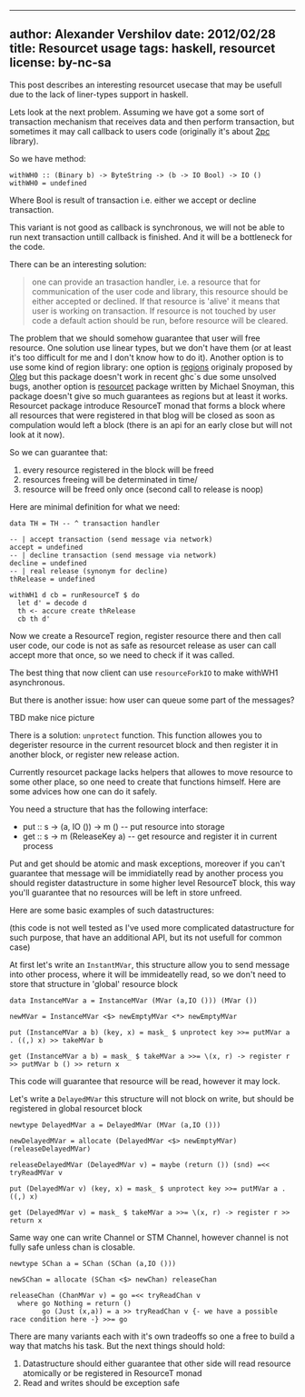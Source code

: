 ----
author: Alexander Vershilov
date: 2012/02/28
title: Resourcet usage
tags: haskell, resourcet
license: by-nc-sa
----

This post describes an interesting resourcet usecase that may be usefull due to the
lack of liner-types support in haskell.


Lets look at the next problem. Assuming we have got a some sort of transaction
mechanism that receives data and then perform transaction, but sometimes it may
call callback to users code (originally it's about [2pc](http://github.com/qnikst/2pc)
library).

So we have method:

```
withWH0 :: (Binary b) -> ByteString -> (b -> IO Bool) -> IO ()
withWH0 = undefined
```

Where Bool is result of transaction i.e. either we accept or decline transaction.

This variant is not good as callback is synchronous, we will not be able to run
next transaction untill callback is finished. And it will be a bottleneck for the code.

There can be an interesting solution:
  
> one can provide an trasaction handler, i.e. a resource that for communication of the 
> user code and library, this resource should be either accepted or declined. 
> If that resource is 'alive' it means that user is working on transaction. If resource
> is not touched by user code a default action should be run, before resource will be 
> cleared.

The problem that we should somehow guarantee that user will free resource. One solution 
use linear types, but we don't have them (or at least it's too difficult for me and I 
don't know how to do it). Another option is to use some kind of region library: one option
is [regions](http://hackage.haskell.org/package/regions) originaly proposed by [Oleg](http://okmij.org/ftp/Haskell/regions.html#light-weight)
but this package doesn't work in recent ghc`s due some unsolved bugs, another option
is [resourcet](http://hackage.haskell.org/package/resourcet) package written by Michael 
Snoyman, this package doesn't give so much guarantees as regions but at least it works.
Resourcet package introduce ResourceT monad that forms a block where all resources that
were registered in that blog will be closed as soon as compulation would left a block 
(there is an api for an early close but will not look at it now).

So we can guarantee that:

  1. every resource registered in the block will be freed
  2. resources freeing will be determinated in time/
  3. resource will be freed only once  (second call to release is noop)

Here are minimal definition for what we need:


```
data TH = TH -- ^ transaction handler

-- | accept transaction (send message via network)
accept = undefined  
-- | decline transaction (send message via network)
decline = undefined
-- | real release (synonym for decline)
thRelease = undefined

withWH1 d cb = runResourceT $ do
  let d' = decode d
  th <- accure create thRelease
  cb th d'
```
Now we create a ResourceT region, register resource there and then call user code, our
code is not as safe as resourcet release as user can call accept more that once, so
we need to check if it was called.

The best thing that now client can use `resourceForkIO` to make withWH1 asynchronous.

But there is another issue: how user can queue some part of the messages?

TBD make nice picture

There is a solution: `unprotect` function. This function allowes you to degerister
resource in the current resourcet block and then register it in another block, or register new
release action.

Currently resourcet package lacks helpers that allowes to move resource to some other place, so
one need to create that functions himself. Here are some advices how one can do it safely.

You need a structure that has the following interface:

  * put :: s -> (a, IO ()) -> m ()  -- put resource into storage
  * get :: s -> m (ReleaseKey a)    -- get resource and register it in current process

Put and get should be atomic and mask exceptions, moreover if you can't guarantee that message
will be immidiatelly read by another process you should register datastructure in some higher
level ResourceT block, this way you'll guarantee that no resources will be left in store unfreed.

Here are some basic examples of such datastructures:

(this code is not well tested as I've used more complicated datastructure for such purpose, that
have an additional API, but its not usefull for common case)

At first let's write an `InstantMVar`, this structure allow you to send message into other process,
where it will be immideatelly read, so we don't need to store that structure in 'global' resource 
block

```
data InstanceMVar a = InstanceMVar (MVar (a,IO ())) (MVar ())

newMVar = InstanceMVar <$> newEmptyMVar <*> newEmptyMVar

put (InstanceMVar a b) (key, x) = mask_ $ unprotect key >>= putMVar a . ((,) x) >> takeMVar b

get (InstanceMVar a b) = mask_ $ takeMVar a >>= \(x, r) -> register r >> putMVar b () >> return x
```
This code will guarantee that resource will be read, however it may lock.

Let's write a `DelayedMVar` this structure will not block on write, but should be registered
in global resourcet block

```
newtype DelayedMVar a = DelayedMVar (MVar (a,IO ()))

newDelayedMVar = allocate (DelayedMVar <$> newEmptyMVar) (releaseDelayedMVar)

releaseDelayedMVar (DelayedMVar v) = maybe (return ()) (snd) =<< tryReadMVar v

put (DelayedMVar v) (key, x) = mask_ $ unprotect key >>= putMVar a . ((,) x)

get (DelayedMVar v) = mask_ $ takeMVar a >>= \(x, r) -> register r >> return x
```

Same way one can write Channel or STM Channel, however channel is not fully safe unless chan 
is closable.

```
newtype SChan a = SChan (SChan (a,IO ()))

newSChan = allocate (SChan <$> newChan) releaseChan

releaseChan (ChanMVar v) = go =<< tryReadChan v
  where go Nothing = return ()
        go (Just (x,a)) = a >> tryReadChan v {- we have a possible race condition here -} >>= go
```

There are many variants each with it's own tradeoffs so one a free to build a 
way that matchs his task. But the next things should hold:

  1. Datastructure should either guarantee that other side will read resource
  atomically or be registered in ResourceT monad
  2. Read and writes should be exception safe
